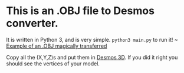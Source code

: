 # This is an .OBJ file to Desmos converter.
It is written in Python 3, and is very simple.
`python3 main.py` to run it! ~
[Example of an .OBJ magically transferred](https://www.desmos.com/3d/ig92tvu8yo)

Copy all the (X,Y,Z)s and put them in [Desmos 3D](https://www.desmos.com/3d). If you did it right you should see the vertices of your model.
